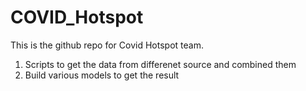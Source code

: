 # COVID_Hotspot

This is the github repo for Covid Hotspot team. 

1. Scripts to get the data from differenet source and combined them
2. Build various models to get the result
